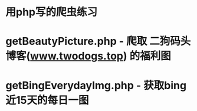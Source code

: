 # 用php写的爬虫练习
# getBeautyPicture.php - 爬取 二狗码头博客(www.twodogs.top) 的福利图
# getBingEverydayImg.php - 获取bing近15天的每日一图
